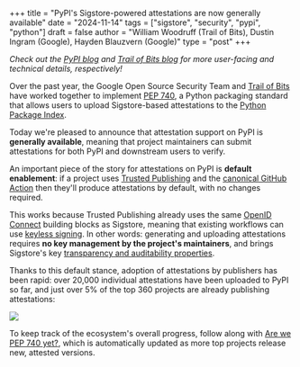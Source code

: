 +++
title = "PyPI's Sigstore-powered attestations are now generally available"
date = "2024-11-14"
tags = ["sigstore", "security", "pypi", "python"]
draft = false
author = "William Woodruff (Trail of Bits), Dustin Ingram (Google), Hayden Blauzvern (Google)"
type = "post"
+++

*Check out the [PyPI blog] and [Trail of Bits blog] for more user-facing and
technical details, respectively!*

Over the past year, the Google Open Source Security Team
and [Trail of Bits] have worked together to implement [PEP 740],
a Python packaging standard that allows users to upload Sigstore-based
attestations to the [Python Package Index].

Today we're pleased to announce that attestation support on PyPI is
**generally available**, meaning that project maintainers
can submit attestations for both PyPI and downstream users to verify.

An important piece of the story for attestations on PyPI is
**default enablement**: if a project uses [Trusted Publishing]
and the [canonical GitHub Action] then they'll produce
attestations by default, with no changes required.

This works because Trusted Publishing already uses the same [OpenID Connect]
building blocks as Sigstore, meaning that existing workflows can use
[keyless signing]. In other words: generating and uploading attestations
requires **no key management by the project's maintainers**, and brings
Sigstore's key [transparency and auditability properties].

Thanks to this default stance, adoption of attestations by publishers has been
rapid: over 20,000 individual attestations have been uploaded to PyPI so far,
and just over 5% of the top 360 projects are already publishing attestations:

![](/images/pep740.png)

To keep track of the ecosystem's overall progress, follow along with
[Are we PEP 740 yet?], which is automatically updated as more top projects
release new, attested versions.

[PyPI blog]: https://blog.pypi.org/posts/2024-11-13-pypi-now-supports-digital-attestations.md

[Trail of Bits blog]: https://blog.trailofbits.com/2024/11/14/attestations-a-new-generation-of-signatures-on-pypi

[Trail of Bits]: https://www.trailofbits.com/

[PEP 740]: https://peps.python.org/pep-0740/

[Python Package Index]: https://pypi.org

[Trusted Publishing]: https://docs.pypi.org/trusted-publishers/

[canonical GitHub Action]: https://github.com/pypa/gh-action-pypi-publish

[Are we PEP 740 yet?]: https://trailofbits.github.io/are-we-pep740-yet/

[OpenID Connect]: https://openid.net/developers/how-connect-works/

[keyless signing]: https://docs.sigstore.dev/cosign/signing/overview/

[transparency and auditability properties]: https://docs.sigstore.dev/logging/overview/
